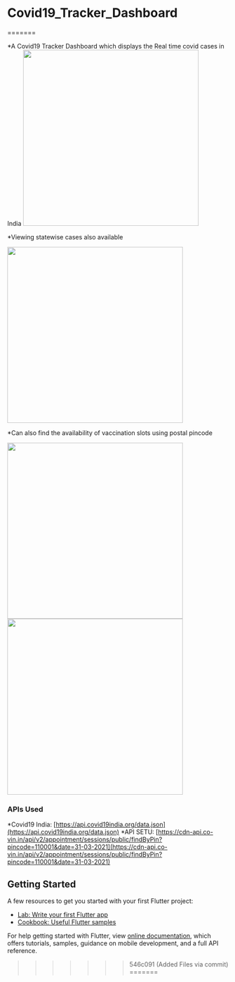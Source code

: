 # Covid19_Tracker_Dashboard
=======

 *A Covid19 Tracker Dashboard which displays the Real time covid cases in India
 <img src = "Screens/home.jpg" width=400>
 
 
 *Viewing statewise cases also available
 
 <img src = "Screens/region.jpg" width=400>
 
 *Can also find the availability of vaccination slots using postal pincode

<img src = "Screens/find.jpg" width=400> <img src = "Screens/slots.jpg" width=400>


### APIs Used
   *Covid19 India: [https://api.covid19india.org/data.json](https://api.covid19india.org/data.json)
   *API SETU: [https://cdn-api.co-vin.in/api/v2/appointment/sessions/public/findByPin?pincode=110001&date=31-03-2021](https://cdn-api.co-vin.in/api/v2/appointment/sessions/public/findByPin?pincode=110001&date=31-03-2021)

## Getting Started

A few resources to get you started with your first Flutter project:

- [Lab: Write your first Flutter app](https://flutter.dev/docs/get-started/codelab)
- [Cookbook: Useful Flutter samples](https://flutter.dev/docs/cookbook)

For help getting started with Flutter, view
[online documentation](https://flutter.dev/docs), which offers tutorials,
samples, guidance on mobile development, and a full API reference.
>>>>>>> 546c091 (Added Files via commit)
=======
